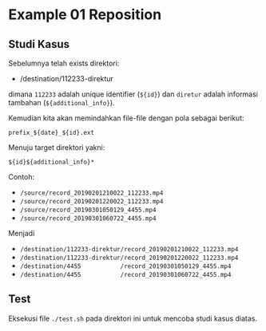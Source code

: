 
Example 01 Reposition
=====================

## Studi Kasus

Sebelumnya telah exists direktori:

- /destination/112233-direktur

dimana `112233` adalah unique identifier (`${id}`) dan `diretur` adalah informasi tambahan (`${additional_info}`).

Kemudian kita akan memindahkan file-file dengan pola sebagai berikut:

```
prefix_${date}_${id}.ext
```

Menuju target direktori yakni:

```
${id}${additional_info}*
```

Contoh:

- `/source/record_20190201210022_112233.mp4`
- `/source/record_20190201220022_112233.mp4`
- `/source/record_20190301050129_4455.mp4`
- `/source/record_20190301060722_4455.mp4`

Menjadi

- `/destination/112233-direktur/record_20190201210022_112233.mp4`
- `/destination/112233-direktur/record_20190201220022_112233.mp4`
- `/destination/4455           /record_20190301050129_4455.mp4`
- `/destination/4455           /record_20190301060722_4455.mp4`

## Test

Eksekusi file `./test.sh` pada direktori ini untuk mencoba studi kasus diatas.
